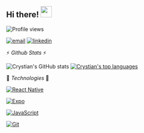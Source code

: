 ## Hi there! <img src="https://raw.githubusercontent.com/MartinHeinz/MartinHeinz/master/wave.gif" width="30px">

![Profile views](https://gpvc.arturio.dev/CrysLef)

[![email](https://img.shields.io/badge/Gmail-D14836?style=for-the-badge&logo=gmail&logoColor=white)](mailto:crystian.lf@gmail.com)
[![linkedin](https://img.shields.io/badge/LinkedIn-0077B5?style=for-the-badge&logo=linkedin&logoColor=white)](https://www.linkedin.com/in/crystian-lefundes/)

⚡ *Github Stats* ⚡  
  
![Crystian's GitHub stats](https://github-readme-stats.vercel.app/api?username=CrysLef&show_icons=true&theme=radical) [![Crystian's top languages](https://github-readme-stats.vercel.app/api/top-langs/?username=CrysLef&theme=blue-green)](https://github.com/CrysLef/github-readme-stats)
  
🔨 *Technologies* 🔧  

[![React Native](https://img.shields.io/badge/React_Native-20232A?style=for-the-badge&logo=react&logoColor=61DAFB)](https://reactnative.dev/)

[![Expo](https://img.shields.io/badge/Expo-000020?style=for-the-badge&logo=Expo&logoColor=white)](https://expo.io/)

[![JavaScript](https://img.shields.io/badge/JavaScript-F7DF1E?style=for-the-badge&logo=javascript&logoColor=black)](https://developer.mozilla.org/pt-BR/docs/Web/JavaScript)  

[![Git](https://img.shields.io/badge/Git-F05032?style=for-the-badge&logo=git&logoColor=white)](https://git-scm.com/)


